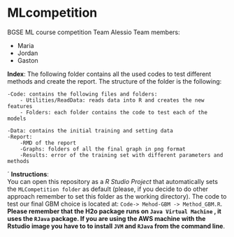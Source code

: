 # MLcompetition
BGSE ML course competition
Team Alessio
Team members:
* Maria
* Jordan
* Gaston

  
**Index**:
The following folder contains all the used codes to test different methods and create the report. The structure of the folder is the following:

	-Code: contains the following files and folders:
		- Utilities/ReadData: reads data into R and creates the new features
		- Folders: each folder contains the code to test each of the models
		
	-Data: contains the initial training and setting data
	-Report: 
		-RMD of the report
		-Graphs: folders of all the final graph in png format
		-Results: error of the training set with different parameters and methods
´
**Instructions**:  
You can open this repository as a *R Studio Project* that automatically sets the `MLCompetition folder` as default (please, if you decide to do other approach remember to set this folder as the working directory).
The code to test our final GBM choice is located at: `Code-> Mehod-GBM -> Method_GBM.R`.  
**Please remember that the H2o package runs on `Java Virtual Machine` , it uses the `RJava` package. If you are using the AWS machine with the Rstudio image you have to to install `JVM` and `RJava` from the command line**.
